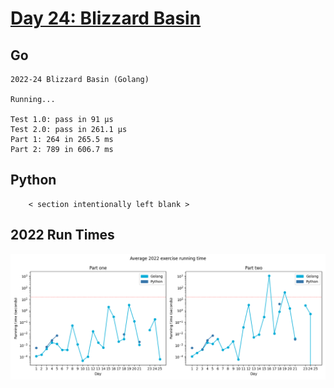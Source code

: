# [Day 24: Blizzard Basin](https://adventofcode.com/2022/day/24)

<!-- These are helper text to make formatting the yearly readme consistent and easier...

[Day 24: Blizzard Basin][rm24]
[Go][g24]
[Python][p24]

[rm24]: 24-blizzardBasin/README.md
[g24]: 24-blizzardBasin/go
[p24]: 24-blizzardBasin/py

-->

## Go

```text
2022-24 Blizzard Basin (Golang)

Running...

Test 1.0: pass in 91 µs
Test 2.0: pass in 261.1 µs
Part 1: 264 in 265.5 ms
Part 2: 789 in 606.7 ms
```

## Python

```text
    < section intentionally left blank >
```

## 2022 Run Times

![2022 exercise run-time graphs](../run-times.png)
